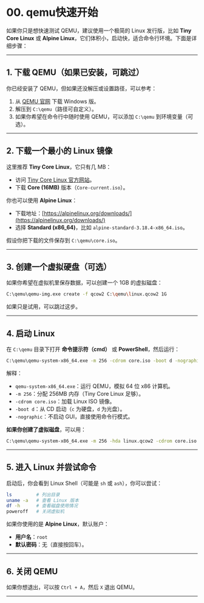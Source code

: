 # 00. qemu快速开始
如果你只是想快速测试 QEMU，建议使用一个极简的 Linux 发行版，比如 **Tiny Core Linux** 或 **Alpine Linux**，它们体积小，启动快，适合命令行环境。下面是详细步骤：

---

## **1. 下载 QEMU（如果已安装，可跳过）**
你已经安装了 QEMU，但如果还没解压或设置路径，可以参考：
1. 从 [QEMU 官网](https://www.qemu.org/download/) 下载 Windows 版。
2. 解压到 `C:\qemu`（路径可自定义）。
3. 如果你希望在命令行中随时使用 QEMU，可以添加 `C:\qemu` 到环境变量（可选）。

---

## **2. 下载一个最小的 Linux 镜像**
这里推荐 **Tiny Core Linux**，它只有几 MB：
- 访问 [Tiny Core Linux 官方网站](http://tinycorelinux.net/downloads.html)。
- 下载 **Core (16MB)** 版本（`Core-current.iso`）。

你也可以使用 **Alpine Linux**：
- 下载地址：[https://alpinelinux.org/downloads/](https://alpinelinux.org/downloads/)
- 选择 **Standard (x86_64)**，比如 `alpine-standard-3.18.4-x86_64.iso`。

假设你把下载的文件保存到 `C:\qemu\core.iso`。

---

## **3. 创建一个虚拟硬盘（可选）**
如果你希望在虚拟机里保存数据，可以创建一个 1GB 的虚拟磁盘：
```sh
C:\qemu\qemu-img.exe create -f qcow2 C:\qemu\linux.qcow2 1G
```
如果只是试用，可以跳过这步。

---

## **4. 启动 Linux**
在 `C:\qemu` 目录下打开 **命令提示符（cmd）** 或 **PowerShell**，然后运行：
```sh
C:\qemu\qemu-system-x86_64.exe -m 256 -cdrom core.iso -boot d -nographic
```
解释：
- `qemu-system-x86_64.exe`：运行 QEMU，模拟 64 位 x86 计算机。
- `-m 256`：分配 256MB 内存（Tiny Core Linux 足够）。
- `-cdrom core.iso`：加载 Linux ISO 镜像。
- `-boot d`：从 CD 启动（`c` 为硬盘，`d` 为光盘）。
- `-nographic`：不启动 GUI，直接使用命令行模式。

**如果你创建了虚拟磁盘**，可以用：
```sh
C:\qemu\qemu-system-x86_64.exe -m 256 -hda linux.qcow2 -cdrom core.iso -boot d -nographic
```

---

## **5. 进入 Linux 并尝试命令**
启动后，你会看到 Linux Shell（可能是 `sh` 或 `ash`），你可以尝试：
```sh
ls         # 列出目录
uname -a   # 查看 Linux 版本
df -h      # 查看磁盘使用情况
poweroff   # 关闭虚拟机
```

如果你使用的是 **Alpine Linux**，默认账户：
- **用户名**：`root`
- **默认密码**：无（直接按回车）。

---

## **6. 关闭 QEMU**
如果你想退出，可以按 `Ctrl + A`，然后 `X` 退出 QEMU。

---